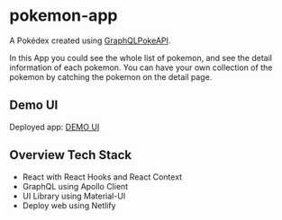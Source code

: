 # pokemon-app
A Pokédex created using [GraphQL​ PokeAPI](https://github.com/mazipan/graphql-pokeapi).

In this App you could see the whole list of pokemon, and see 
the detail information of each pokemon. You can have your own
collection of the pokemon by catching the pokemon on the detail page. 

## Demo UI

Deployed app: [DEMO UI](https://focused-lewin-e2acb1.netlify.app/)

## Overview Tech Stack
- React with React Hooks and React Context
- GraphQL using Apollo Client
- UI Library using Material-UI
- Deploy web using Netlify

